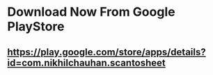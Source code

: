 # Download Now From Google PlayStore
## https://play.google.com/store/apps/details?id=com.nikhilchauhan.scantosheet
